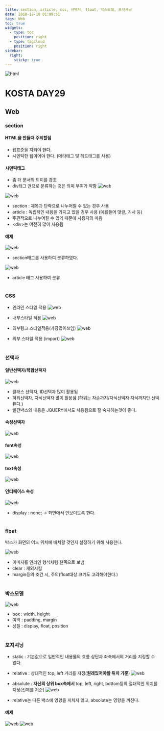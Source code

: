 ```yaml
---
title: section, article, css, 선택자, float, 박스모델, 포지셔닝
date: 2018-12-10 01:09:51
tags: Web
toc: true
widgets:
  - type: toc
    position: right
  - type: tagcloud
    position: right
sidebar:
  right:
    sticky: true
---
```

![html](/images/html_logo.jpeg)
# KOSTA DAY29
## Web
<!-- more -->
### section
#### HTML을 만들때 주의할점
- 웹표준을 지켜야 한다.
- 시멘틱한 웹이어야 한다. (메타태그 및 헤드태그를 사용)

#### 시멘틱태그
- 좀 더 문서의 의미를 강조
- div태그 만으로 분류하는 것은 의미 부여가 약함
![web](/images/web/Web02-01.png)

![web](/images/web/Web02-02.png)
- section : 제목과 단락으로 나누어질 수 있는 경우 사용
- article : 독립적인 내용을 가지고 있을 경우 사용 (예를들어 댓글, 기사 등)
- 주관적으로 나누어질 수 있기 때문에 사용자의 마음
- <div\>는 여전히 많이 사용됨

#### 예제
![web](/images/web/Web02-03.png)
- section태그를 사용하여 분류하였다.

![web](/images/web/Web02-04.png)
- article 태그 사용하여 분류
<br><br>

### CSS
- 인라인 스타일 적용
![web](/images/web/Web02-05.png)

- 내부스타일 적용
![web](/images/web/Web02-06.png)

- 외부링크 스타일적용(가장많이쓰임)
![web](/images/web/Web02-07.png)

- 외부 스타일 적용 (import)
![web](/images/web/Web02-08.png)
<br><br>

### 선택자
#### 일반선택자/복합선택자
![web](/images/web/Web02-09.png)
- 클래스 선택자, ID선택자 많이 활용됨
- 하위선택자, 자식선택자 많이 활용됨
(하위는 자손까지/자식선택자 자식까지만 선택된다.)
- 빨간박스의 내용은 JQUERY에서도 사용됨으로 잘 숙지하는것이 좋다.

#### 속성선택자
![web](/images/web/Web02-11.png)

#### font속성
![web](/images/web/Web02-12.png)

#### text속성
![web](/images/web/Web02-13.png)

#### 인터페이스 속성
![web](/images/web/Web02-14.png)
- display : none; → 화면에서 안보이도록 한다.
<br><br>

### float
박스가 화면의 어느 위치에 배치할 것인지 설정하기 위해 사용한다.

![web](/images/web/Web02-15.png)
- 이미지를 인라인 형식처럼 한쪽으로 보냄
- clear : 제외시킴
- margin등의 조건 시, 주의(float대상 크기도 고려해야한다.)
<br><br>

### 박스모델
![web](/images/web/Web02-16.png)
- box : width, height
- 여백 : padding, margin
- 성질 : display, float, position
<br><br>

### 포지셔닝
- static : 기본값으로 일반적인 내용물의 흐름 상단과 좌측에서의 거리를 지정할 수 없다.
- relative : 상대적인 top, left 거리를 지정(**원래있어야할 위치 기준**)
![web](/images/web/Web02-17.png)

- absolute : **자신의 상위 box속에서** top, left, right, bottom등의 절대적인 위치를 지정(전체를 기준)
![web](/images/web/Web02-18.png)

- relative는 다른 박스에 영향을 끼치지 않고, absolute는 영향을 끼친다.

#### 예제
![web](/images/web/Web02-19.png)
![web](/images/web/Web02-20.png)
<br>